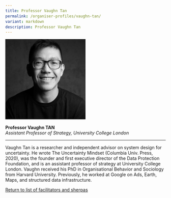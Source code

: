 ```yaml
---
title: Professor Vaughn Tan
permalink: /organiser-profiles/vaughn-tan/
variant: markdown
description: Professor Vaughn Tan
---
```

<div style="width:50%"><img src="/images/People/vaughn_tan.jpeg" alt="Professor Vaughn Tan"></div>

**Professor Vaughn TAN**<br>*Assistant Professor of Strategy, University College London*<br>

---

Vaughn Tan is a researcher and independent advisor on system design for uncertainty. He wrote The Uncertainty Mindset (Columbia Univ. Press, 2020), was the founder and first executive director of the Data Protection Foundation, and is an assistant professor of strategy at University College London. Vaughn received his PhD in Organisational Behavior and Sociology from Harvard University. Previously, he worked at Google on Ads, Earth, Maps, and structured data infrastructure.


[Return to list of facilitators and sherpas](/facilitators-sherpas)